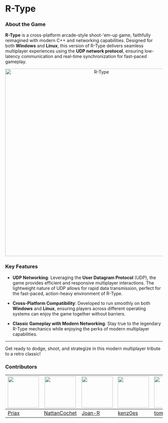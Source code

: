 # R-Type

### About the Game

**R-Type** is a cross-platform arcade-style shoot-'em-up game, faithfully reimagined with modern C++ and networking capabilities. Designed for both **Windows** and **Linux**, this version of R-Type delivers seamless multiplayer experiences using the **UDP network protocol**, ensuring low-latency communication and real-time synchronization for fast-paced gameplay.

<p align="center">
  <img src="../docs/assets/rtype.jpg" alt="R-Type" width="600">
</p>

### Key Features

- **UDP Networking**:
  Leveraging the **User Datagram Protocol** (UDP), the game provides efficient and responsive multiplayer interactions. The lightweight nature of UDP allows for rapid data transmission, perfect for the fast-paced, action-heavy environment of R-Type.

- **Cross-Platform Compatibility**:
  Developed to run smoothly on both **Windows** and **Linux**, ensuring players across different operating systems can enjoy the game together without barriers.

- **Classic Gameplay with Modern Networking**:
  Stay true to the legendary R-Type mechanics while enjoying the perks of modern multiplayer capabilities.

---

Get ready to dodge, shoot, and strategize in this modern multiplayer tribute to a retro classic!

### Contributors

| <img src="https://github.com/priax.png" width="100" height="100"> | <img src="https://github.com/nattancochet.png" width="100" height="100"> | <img src="https://github.com/joan-r.png" width="100" height="100"> | <img src="https://github.com/kenz0es.png" width="100" height="100"> | <img src="https://github.com/tomclgr.png" width="100" height="100"> |
|-------------------------------|----------------------------------|--------------------------------| --------------------------------| -------------------------------- |
| [Priax](https://github.com/priax) | [NattanCochet](https://github.com/nattancochet) | [Joan-R](https://github.com/joan-r) | [kenz0es](https://github.com/kenz0es) | [tomclgr](https://github.com/tomclgr) |
